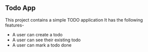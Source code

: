 ## Todo App
This project contains a simple TODO application
It has the following features-


- A user can create a todo
- A user can see their existing todo
- A user can mark a todo done